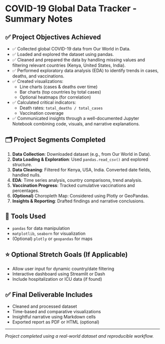 
# COVID-19 Global Data Tracker - Summary Notes

## ✅ Project Objectives Achieved

- ✅ Collected global COVID-19 data from Our World in Data.
- ✅ Loaded and explored the dataset using pandas.
- ✅ Cleaned and prepared the data by handling missing values and filtering relevant countries (Kenya, United States, India).
- ✅ Performed exploratory data analysis (EDA) to identify trends in cases, deaths, and vaccinations.
- ✅ Created visualizations:
  - Line charts (cases & deaths over time)
  - Bar charts (top countries by total cases)
  - Optional heatmaps (for correlation)
- ✅ Calculated critical indicators:
  - Death rates: `total_deaths / total_cases`
  - Vaccination coverage
- ✅ Communicated insights through a well-documented Jupyter Notebook combining code, visuals, and narrative explanations.

## 🗂️ Project Segments Completed

1. **Data Collection**: Downloaded dataset (e.g., from Our World in Data).
2. **Data Loading & Exploration**: Used `pandas.read_csv()` and explored structure.
3. **Data Cleaning**: Filtered for Kenya, USA, India. Converted date fields, handled nulls.
4. **EDA**: Time series analysis, country comparisons, trend analysis.
5. **Vaccination Progress**: Tracked cumulative vaccinations and percentages.
6. **(Optional)** Choropleth Map: Considered using Plotly or GeoPandas.
7. **Insights & Reporting**: Drafted findings and narrative conclusions.

## 📌 Tools Used

- `pandas` for data manipulation
- `matplotlib`, `seaborn` for visualization
- (Optional) `plotly` or `geopandas` for maps

## ⭐ Optional Stretch Goals (If Applicable)

- Allow user input for dynamic country/date filtering
- Interactive dashboard using Streamlit or Dash
- Include hospitalization or ICU data (if found)

## ✅ Final Deliverable Includes

- Cleaned and processed dataset
- Time-based and comparative visualizations
- Insightful narrative using Markdown cells
- Exported report as PDF or HTML (optional)

---

*Project completed using a real-world dataset and reproducible workflow.*
